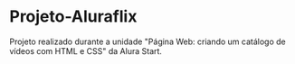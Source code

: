 # Projeto-Aluraflix
Projeto realizado durante a unidade "Página Web: criando um catálogo de vídeos com HTML e CSS" da Alura Start.
